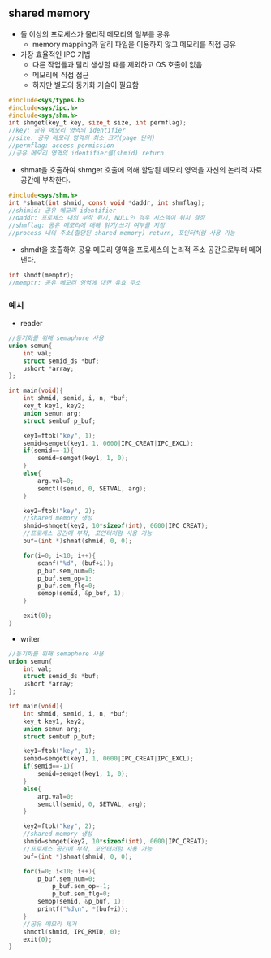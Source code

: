 ## shared memory

- 둘 이상의 프로세스가 물리적 메모리의 일부를 공유
    - memory mapping과 달리 파일을 이용하지 않고 메모리를 직접 공유
- 가장 효율적인 IPC 기법
    - 다른 작업들과 달리 생성할 때를 제외하고 OS 호출이 없음
    - 메모리에 직접 접근
    - 하지만 별도의 동기화 기술이 필요함

```c
#include<sys/types.h>
#include<sys/ipc.h>
#include<sys/shm.h>
int shmget(key_t key, size_t size, int permflag);
//key: 공유 메모리 영역의 identifier
//size: 공유 메모리 영역의 최소 크기(page 단위)
//permflag: access permission
//공유 메모리 영역의 identifier를(shmid) return
```

- shmat을 호출하여 shmget 호출에 의해 할당된 메모리 영역을 자신의 논리적 자료 공간에 부착한다.

```c
#include<sys/shm.h>
int *shmat(int shmid, const void *daddr, int shmflag);
//shimid: 공유 메모리 identifier
//daddr: 프로세스 내의 부착 위치, NULL인 경우 시스템이 위치 결정
//shmflag: 공유 메모리에 대해 읽기/쓰기 여부를 지정
//process 내의 주소(할당된 shared memory) return, 포인터처럼 사용 가능
```

- shmdt을 호출하여 공유 메모리 영역을 프로세스의 논리적 주소 공간으로부터 떼어낸다.

```c
int shmdt(memptr);
//memptr: 공유 메모리 영역에 대한 유효 주소
```

### 예시

- reader

```c
//동기화를 위해 semaphore 사용
union semun{
	int val;
	struct semid_ds *buf;
	ushort *array;
};

int main(void){
	int shmid, semid, i, n, *buf;
	key_t key1, key2;
	union semun arg;
	struct sembuf p_buf;

	key1=ftok("key", 1);
	semid=semget(key1, 1, 0600|IPC_CREAT|IPC_EXCL);
	if(semid==-1){
		semid=semget(key1, 1, 0);
	}
	else{
		arg.val=0;
		semctl(semid, 0, SETVAL, arg);
	}

	key2=ftok("key", 2);
	//shared memory 생성
	shmid=shmget(key2, 10*sizeof(int), 0600|IPC_CREAT);
	//프로세스 공간에 부착, 포인터처럼 사용 가능
	buf=(int *)shmat(shmid, 0, 0);

	for(i=0; i<10; i++){
		scanf("%d", (buf+i));
		p_buf.sem_num=0;
		p_buf.sem_op=1;
		p_buf.sem_flg=0;
		semop(semid, &p_buf, 1);
	}

	exit(0);
}
```

- writer

```c
//동기화를 위해 semaphore 사용
union semun{
	int val;
	struct semid_ds *buf;
	ushort *array;
};

int main(void){
	int shmid, semid, i, n, *buf;
	key_t key1, key2;
	union semun arg;
	struct sembuf p_buf;

	key1=ftok("key", 1);
	semid=semget(key1, 1, 0600|IPC_CREAT|IPC_EXCL);
	if(semid==-1){
		semid=semget(key1, 1, 0);
	}
	else{
		arg.val=0;
		semctl(semid, 0, SETVAL, arg);
	}

	key2=ftok("key", 2);
	//shared memory 생성
	shmid=shmget(key2, 10*sizeof(int), 0600|IPC_CREAT);
	//프로세스 공간에 부착, 포인터처럼 사용 가능
	buf=(int *)shmat(shmid, 0, 0);

	for(i=0; i<10; i++){
		p_buf.sem_num=0;
        	p_buf.sem_op=-1;
        	p_buf.sem_flg=0;
		semop(semid, &p_buf, 1);
		printf("%d\n", *(buf+i));
	}
	//공유 메모리 제거
	shmctl(shmid, IPC_RMID, 0);
	exit(0);
}
```
